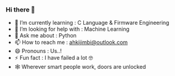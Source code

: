 ### Hi there 👋

<!--
**ahkijimbi/ahkijimbi** is a ✨ _special_ ✨ repository because its `README.md` (this file) appears on your GitHub profile.

Here are some ideas to get you started:

- 🔭 I’m currently working on ...
- 🌱 I’m currently learning ...
- 👯 I’m looking to collaborate on ...
- 🤔 I’m looking for help with ...
- 💬 Ask me about ...
- 📫 How to reach me: ...
- 😄 Pronouns: ...
- ⚡ Fun fact: ...
-->

- 🌱 I’m currently learning : C Language & Firmware Engineering
- 🤔 I’m looking for help with : Machine Learning
- 💬 Ask me about : Python
- 📫 How to reach me : ahkijimbi@outlook.com
- 😄 Pronouns : Us..!
- ⚡ Fun fact : I have failed a lot 🤓
- 🕸 Wherever smart people work, doors are unlocked
